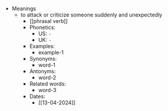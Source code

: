 - Meanings
	- to attack or criticize someone suddenly and unexpectedly
		- [[phrasal verb]]
		- Phonetics:
			- US: `-`
			- UK: `-`
		- Examples:
			- example-1
		- Synonyms:
			- word-1
		- Antonyms:
			- word-2
		- Related words:
			- word-3
		- Dates:
			- [[13-04-2024]]